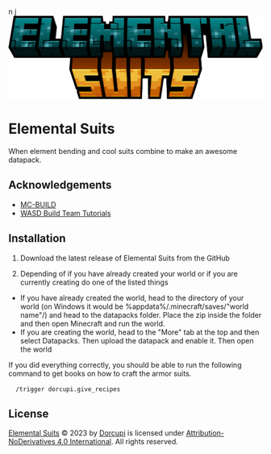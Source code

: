 n j
![Elemental Suits Logo](https://raw.githubusercontent.com/Dorcupi/ElementalSuits/660a8644177e365c53857e4e04433c524e97da1f/minecraft_title.png)


# Elemental Suits

When element bending and cool suits combine to make an awesome datapack.


## Acknowledgements

 - [MC-BUILD](https://mcbuild.dev/)
 - [WASD Build Team Tutorials](https://www.youtube.com/playlist?list=PLNB1p1xL6Y2JW0Tp3IuXxF6p3VxMHIO5t)


## Installation

1. Download the latest release of Elemental Suits from the GitHub

2. Depending of if you have already created your world or if you are currently creating do one of the listed things
- If you have already created the world, head to the directory of your world (on Windows it would be %appdata%/.minecraft/saves/"world name"/) and head to the datapacks folder. Place the zip inside the folder and then open Minecraft and run the world.
- If you are creating the world, head to the "More" tab at the top and then select Datapacks. Then upload the datapack and enable it. Then open the world

If you did everything correctly, you should be able to run the following command to get books on how to craft the armor suits. 

```
  /trigger dorcupi.give_recipes
```
## License

[Elemental Suits](https://github.com/Dorcupi/ElementalSuits) © 2023 by [Dorcupi](https://github.com/Dorcupi/) is licensed under [Attribution-NoDerivatives 4.0 International](https://creativecommons.org/licenses/by-nd/4.0/?ref=chooser-v1). All rights reserved.

